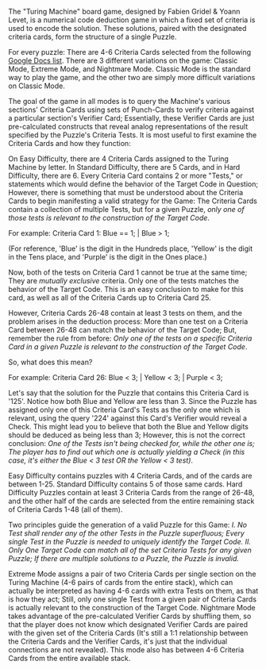The "Turing Machine" board game, designed by Fabien Gridel & Yoann Levet, is a numerical code deduction game in which a fixed set of criteria is used to encode the solution. These solutions, paired with the designated criteria cards, form the structure of a single Puzzle.

For every puzzle:
There are 4-6 Criteria Cards selected from the following [Google Docs list](https://docs.google.com/spreadsheets/d/1dfX8t721TQ8SkYII1OoLZE88pM3_lsMlJyGCVeVRp3c/edit?usp=sharing).
There are 3 different variations on the game: Classic Mode, Extreme Mode, and Nightmare Mode. Classic Mode is the standard way to play the game, and the other two are simply more difficult variations on Classic Mode.

The goal of the game in all modes is to query the Machine's various sections' Criteria Cards using sets of Punch-Cards to verify criteria against a particular section's Verifier Card; Essentially, these Verifier Cards are just pre-calculated constructs that reveal analog representations of the result specified by the Puzzle's Criteria Tests. It is most useful to first examine the Criteria Cards and how they function:

On Easy Difficulty, there are 4 Criteria Cards assigned to the Turing Machine by letter. In Standard Difficulty, there are 5 Cards, and in Hard Difficulty, there are 6.
Every Criteria Card contains 2 or more "Tests," or statements which would define the behavior of the Target Code in Question; However, there is something that must be understood about the Criteria Cards to begin manifesting a valid strategy for the Game: The Criteria Cards contain a collection of multiple Tests, but for a given Puzzle, *only one of those tests is relevant to the construction of the Target Code*.

For example: 
Criteria Card 1:
Blue == 1; | Blue > 1;

(For reference, 'Blue' is the digit in the Hundreds place, 'Yellow' is the digit in the Tens place, and 'Purple' is the digit in the Ones place.)

Now, both of the tests on Criteria Card 1 cannot be true at the same time; They are *mutually exclusive* criteria. Only one of the tests matches the behavior of the Target Code. This is an easy conclusion to make for this card, as well as all of the Criteria Cards up to Criteria Card 25. 

However, Criteria Cards 26-48 contain at least 3 tests on them, and the problem arises in the deduction process: More than one test on a Criteria Card between 26-48 can match the behavior of the Target Code; But, remember the rule from before: *Only one of the tests on a specific Criteria Card in a given Puzzle is relevant to the construction of the Target Code*.

So, what does this mean?

For example:
Criteria Card 26:
Blue < 3; | Yellow < 3; | Purple < 3;

Let's say that the solution for the Puzzle that contains this Criteria Card is '125'. Notice how both Blue and Yellow are less than 3. Since the Puzzle has assigned only one of this Criteria Card's Tests as the only one which is relevant, using the query '224' against this Card's Verifier would reveal a Check. This might lead you to believe that both the Blue and Yellow digits should be deduced as being less than 3; However, this is not the correct conclusion: *One of the Tests isn't being checked for, while the other one is; The player has to find out which one is actually yielding a Check (in this case, it's either the Blue < 3 test OR the Yellow < 3 test)*.

Easy Difficulty contains puzzles with 4 Criteria Cards, and of the cards are between 1-25. Standard Difficulty contains 5 of those same cards. Hard Difficulty Puzzles contain at least 3 Criteria Cards from the range of 26-48, and the other half of the cards are selected from the entire remaining stack of Criteria Cards 1-48 (all of them).

Two principles guide the generation of a valid Puzzle for this Game:
*I. No Test shall render any of the other Tests in the Puzzle superfluous; Every single Test in the Puzzle is needed to uniquely identify the Target Code.*
*II. Only One Target Code can match all of the set Criteria Tests for any given Puzzle; If there are multiple solutions to a Puzzle, the Puzzle is invalid.*

Extreme Mode assigns a pair of two Criteria Cards per single section on the Turing Machine (4-6 pairs of cards from the entire stack), which can actually be interpreted as having 4-6 cards with extra Tests on them, as that is how they act; Still, only one single Test from a given pair of Criteria Cards is actually relevant to the construction of the Target Code.
Nightmare Mode takes advantage of the pre-calculated Verifier Cards by shuffling them, so that the player does not know which designated Verifier Cards are paired with the given set of the Criteria Cards (It's still a 1:1 relationship between the Criteria Cards and the Verifier Cards, it's just that the individual connections are not revealed). This mode also has between 4-6 Criteria Cards from the entire available stack. 